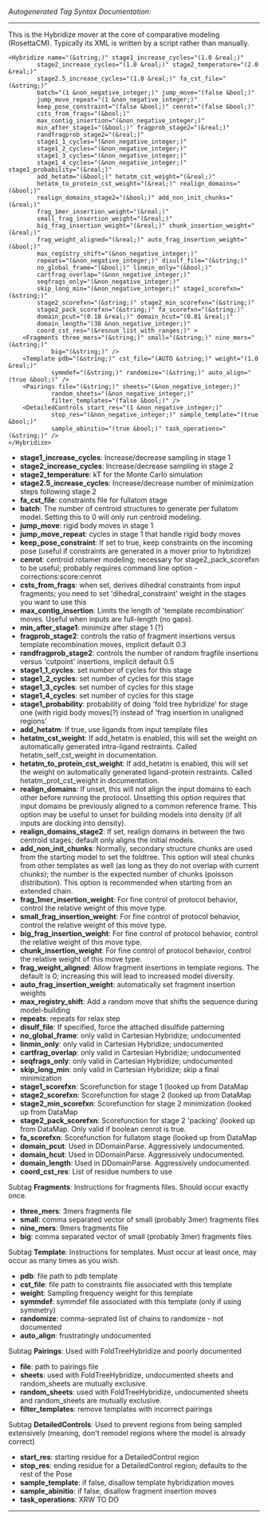 _Autogenerated Tag Syntax Documentation:_

---
This is the Hybridize mover at the core of comparative modeling (RosettaCM).  Typically its XML is written by a script rather than manually.

```
<Hybridize name="(&string;)" stage1_increase_cycles="(1.0 &real;)"
        stage2_increase_cycles="(1.0 &real;)" stage2_temperature="(2.0 &real;)"
        stage2.5_increase_cycles="(1.0 &real;)" fa_cst_file="(&string;)"
        batch="(1 &non_negative_integer;)" jump_move="(false &bool;)"
        jump_move_repeat="(1 &non_negative_integer;)"
        keep_pose_constraint="(false &bool;)" cenrot="(false &bool;)"
        csts_from_frags="(&bool;)"
        max_contig_insertion="(&non_negative_integer;)"
        min_after_stage1="(&bool;)" fragprob_stage2="(&real;)"
        randfragprob_stage2="(&real;)"
        stage1_1_cycles="(&non_negative_integer;)"
        stage1_2_cycles="(&non_negative_integer;)"
        stage1_3_cycles="(&non_negative_integer;)"
        stage1_4_cycles="(&non_negative_integer;)" stage1_probability="(&real;)"
        add_hetatm="(&bool;)" hetatm_cst_weight="(&real;)"
        hetatm_to_protein_cst_weight="(&real;)" realign_domains="(&bool;)"
        realign_domains_stage2="(&bool;)" add_non_init_chunks="(&real;)"
        frag_1mer_insertion_weight="(&real;)"
        small_frag_insertion_weight="(&real;)"
        big_frag_insertion_weight="(&real;)" chunk_insertion_weight="(&real;)"
        frag_weight_aligned="(&real;)" auto_frag_insertion_weight="(&bool;)"
        max_registry_shift="(&non_negative_integer;)"
        repeats="(&non_negative_integer;)" disulf_file="(&string;)"
        no_global_frame="(&bool;)" linmin_only="(&bool;)"
        cartfrag_overlap="(&non_negative_integer;)"
        seqfrags_only="(&non_negative_integer;)"
        skip_long_min="(&non_negative_integer;)" stage1_scorefxn="(&string;)"
        stage2_scorefxn="(&string;)" stage2_min_scorefxn="(&string;)"
        stage2_pack_scorefxn="(&string;)" fa_scorefxn="(&string;)"
        domain_pcut="(0.18 &real;)" domain_hcut="(0.81 &real;)"
        domain_length="(38 &non_negative_integer;)"
        coord_cst_res="(&resnum_list_with_ranges;)" >
    <Fragments three_mers="(&string;)" small="(&string;)" nine_mers="(&string;)"
            big="(&string;)" />
    <Template pdb="(&string;)" cst_file="(AUTO &string;)" weight="(1.0 &real;)"
            symmdef="(&string;)" randomize="(&string;)" auto_align="(true &bool;)" />
    <Pairings file="(&string;)" sheets="(&non_negative_integer;)"
            random_sheets="(&non_negative_integer;)"
            filter_templates="(false &bool;)" />
    <DetailedControls start_res="(1 &non_negative_integer;)"
            stop_res="(&non_negative_integer;)" sample_template="(true &bool;)"
            sample_abinitio="(true &bool;)" task_operations="(&string;)" />
</Hybridize>
```

-   **stage1_increase_cycles**: Increase/decrease sampling in stage 1
-   **stage2_increase_cycles**: Increase/decrease sampling in stage 2
-   **stage2_temperature**: kT for the Monte Carlo simulation
-   **stage2.5_increase_cycles**: Increase/decrease number of minimization steps following stage 2
-   **fa_cst_file**: constraints file for fullatom stage
-   **batch**: The number of centroid structures to generate per fullatom model. Setting this to 0 will only run centroid modeling.
-   **jump_move**: rigid body moves in stage 1
-   **jump_move_repeat**: cycles in stage 1 that handle rigid body moves
-   **keep_pose_constraint**: If set to true, keep constraints on the incoming pose (useful if constraints are generated in a mover prior to hybridize)
-   **cenrot**: centroid rotamer modeling; necessary for stage2_pack_scorefxn to be useful; probably requires command line option -corrections:score:cenrot
-   **csts_from_frags**: when set, derives dihedral constraints from input fragments; you need to set 'dihedral_constraint' weight in the stages you want to use this
-   **max_contig_insertion**: Limits the length of 'template recombination' moves. Useful when inputs are full-length (no gaps).
-   **min_after_stage1**: minimize after stage 1 (?)
-   **fragprob_stage2**: controls the ratio of fragment insertions versus template recombination moves, implicit default 0.3
-   **randfragprob_stage2**: controls the number of random fragfile insertions versus 'cutpoint' insertions, implicit default 0.5
-   **stage1_1_cycles**: set number of cycles for this stage
-   **stage1_2_cycles**: set number of cycles for this stage
-   **stage1_3_cycles**: set number of cycles for this stage
-   **stage1_4_cycles**: set number of cycles for this stage
-   **stage1_probability**: probability of doing 'fold tree hybridize' for stage one (with rigid body moves(?) instead of 'frag insertion in unaligned regions'
-   **add_hetatm**: If true, use ligands from input template files
-   **hetatm_cst_weight**: If add_hetatm is enabled, this will set the weight on automatically generated intra-ligand restraints.  Called hetatm_self_cst_weight in documentation.
-   **hetatm_to_protein_cst_weight**: If add_hetatm is enabled, this will set the weight on automatically generated ligand-protein restraints. Called hetatm_prot_cst_weight in documentation.
-   **realign_domains**: If unset, this will not align the input domains to each other before running the protocol. Unsetting this option requires that input domains be previously aligned to a common reference frame. This option may be useful to unset for building models into density (if all inputs are docking into density).
-   **realign_domains_stage2**: If set, realign domains in between the two centroid stages; default only aligns the initial models.
-   **add_non_init_chunks**: Normally, secondary structure chunks are used from the starting model to set the foldtree. This option will steal chunks from other templates as well (as long as they do not overlap with current chunks); the number is the expected number of chunks (poisson distribution). This option is recommended when starting from an extended chain.
-   **frag_1mer_insertion_weight**: For fine control of protocol behavior, control the relative weight of this move type.
-   **small_frag_insertion_weight**: For fine control of protocol behavior, control the relative weight of this move type.
-   **big_frag_insertion_weight**: For fine control of protocol behavior, control the relative weight of this move type.
-   **chunk_insertion_weight**: For fine control of protocol behavior, control the relative weight of this move type.
-   **frag_weight_aligned**: Allow fragment insertions in template regions. The default is 0; increasing this will lead to increased model diversity.
-   **auto_frag_insertion_weight**: automatically set fragment insertion weights
-   **max_registry_shift**: Add a random move that shifts the sequence during model-building
-   **repeats**: repeats for relax step
-   **disulf_file**: If specified, force the attached disulfide patterning
-   **no_global_frame**: only valid in Cartesian Hybridize; undocumented
-   **linmin_only**: only valid in Cartesian Hybridize; undocumented
-   **cartfrag_overlap**: only valid in Cartesian Hybridize; undocumented
-   **seqfrags_only**: only valid in Cartesian Hybridize; undocumented
-   **skip_long_min**: only valid in Cartesian Hybridize; skip a final minimization
-   **stage1_scorefxn**: Scorefunction for stage 1 (looked up from DataMap
-   **stage2_scorefxn**: Scorefunction for stage 2 (looked up from DataMap
-   **stage2_min_scorefxn**: Scorefunction for stage 2 minimization (looked up from DataMap
-   **stage2_pack_scorefxn**: Scorefunction for stage 2 'packing' (looked up from DataMap. Only valid if boolean cenrot is true.
-   **fa_scorefxn**: Scorefunction for fullatom stage (looked up from DataMap
-   **domain_pcut**: Used in DDomainParse. Aggressively undocumented.
-   **domain_hcut**: Used in DDomainParse. Aggressively undocumented.
-   **domain_length**: Used in DDomainParse.  Aggressively undocumented.
-   **coord_cst_res**: List of residue numbers to use


Subtag **Fragments**:   Instructions for fragments files.  Should occur exactly once.

-   **three_mers**: 3mers fragments file
-   **small**: comma separated vector of small (probably 3mer) fragments files
-   **nine_mers**: 9mers fragments file
-   **big**: comma separated vector of small (probably 3mer) fragments files

Subtag **Template**:   Instructions for templates. Must occur at least once, may occur as many times as you wish.

-   **pdb**: file path to pdb template
-   **cst_file**: file path to constraints file associated with this template
-   **weight**: Sampling frequency weight for this template
-   **symmdef**: symmdef file associated with this template (only if using symmetry)
-   **randomize**: comma-seprated list of chains to randomize - not documented
-   **auto_align**: frustratingly undocumented

Subtag **Pairings**:   Used with FoldTreeHybridize and poorly documented

-   **file**: path to pairings file
-   **sheets**: used with FoldTreeHybridize, undocumented sheets and random_sheets are mutually exclusive.
-   **random_sheets**: used with FoldTreeHybridize, undocumented sheets and random_sheets are mutually exclusive.
-   **filter_templates**: remove templates with incorrect pairings

Subtag **DetailedControls**:   Used to prevent regions from being sampled extensively (meaning, don't remodel regions where the model is already correct)

-   **start_res**: starting residue for a DetailedControl region
-   **stop_res**: ending residue for a DetailedControl region; defaults to the rest of the Pose
-   **sample_template**: if false, disallow template hybridization moves
-   **sample_abinitio**: if false, disallow fragment insertion moves
-   **task_operations**: XRW TO DO

---
